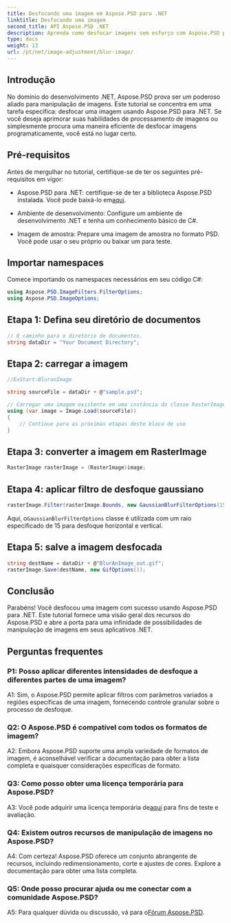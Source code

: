 ```yaml
---
title: Desfocando uma imagem em Aspose.PSD para .NET
linktitle: Desfocando uma imagem
second_title: API Aspose.PSD .NET
description: Aprenda como desfocar imagens sem esforço com Aspose.PSD para .NET. Um guia passo a passo para manipulação perfeita de imagens em seus projetos C#.
type: docs
weight: 13
url: /pt/net/image-adjustment/blur-image/
---
```

## Introdução

No domínio do desenvolvimento .NET, Aspose.PSD prova ser um poderoso aliado para manipulação de imagens. Este tutorial se concentra em uma tarefa específica: desfocar uma imagem usando Aspose.PSD para .NET. Se você deseja aprimorar suas habilidades de processamento de imagens ou simplesmente procura uma maneira eficiente de desfocar imagens programaticamente, você está no lugar certo.

## Pré-requisitos

Antes de mergulhar no tutorial, certifique-se de ter os seguintes pré-requisitos em vigor:

-  Aspose.PSD para .NET: certifique-se de ter a biblioteca Aspose.PSD instalada. Você pode baixá-lo em[aqui](https://releases.aspose.com/psd/net/).

- Ambiente de desenvolvimento: Configure um ambiente de desenvolvimento .NET e tenha um conhecimento básico de C#.

- Imagem de amostra: Prepare uma imagem de amostra no formato PSD. Você pode usar o seu próprio ou baixar um para teste.

## Importar namespaces

Comece importando os namespaces necessários em seu código C#:

```csharp
using Aspose.PSD.ImageFilters.FilterOptions;
using Aspose.PSD.ImageOptions;
```

## Etapa 1: Defina seu diretório de documentos

```csharp
// O caminho para o diretório de documentos.
string dataDir = "Your Document Directory";
```

## Etapa 2: carregar a imagem

```csharp
//ExStart:BluranImage

string sourceFile = dataDir + @"sample.psd";

// Carregar uma imagem existente em uma instância da classe RasterImage
using (var image = Image.Load(sourceFile))
{
    // Continue para as próximas etapas deste bloco de uso
}
```

## Etapa 3: converter a imagem em RasterImage

```csharp
RasterImage rasterImage = (RasterImage)image;
```

## Etapa 4: aplicar filtro de desfoque gaussiano

```csharp
rasterImage.Filter(rasterImage.Bounds, new GaussianBlurFilterOptions(15, 15));
```

 Aqui, o`GaussianBlurFilterOptions` classe é utilizada com um raio especificado de 15 para desfoque horizontal e vertical.

## Etapa 5: salve a imagem desfocada

```csharp
string destName = dataDir + @"BlurAnImage_out.gif";
rasterImage.Save(destName, new GifOptions());
```

## Conclusão

Parabéns! Você desfocou uma imagem com sucesso usando Aspose.PSD para .NET. Este tutorial fornece uma visão geral dos recursos do Aspose.PSD e abre a porta para uma infinidade de possibilidades de manipulação de imagens em seus aplicativos .NET.

## Perguntas frequentes

### P1: Posso aplicar diferentes intensidades de desfoque a diferentes partes de uma imagem?

A1: Sim, o Aspose.PSD permite aplicar filtros com parâmetros variados a regiões específicas de uma imagem, fornecendo controle granular sobre o processo de desfoque.

### Q2: O Aspose.PSD é compatível com todos os formatos de imagem?

A2: Embora Aspose.PSD suporte uma ampla variedade de formatos de imagem, é aconselhável verificar a documentação para obter a lista completa e quaisquer considerações específicas de formato.

### Q3: Como posso obter uma licença temporária para Aspose.PSD?

 A3: Você pode adquirir uma licença temporária de[aqui](https://purchase.aspose.com/temporary-license/) para fins de teste e avaliação.

### Q4: Existem outros recursos de manipulação de imagens no Aspose.PSD?

A4: Com certeza! Aspose.PSD oferece um conjunto abrangente de recursos, incluindo redimensionamento, corte e ajustes de cores. Explore a documentação para obter uma lista completa.

### Q5: Onde posso procurar ajuda ou me conectar com a comunidade Aspose.PSD?

 A5: Para qualquer dúvida ou discussão, vá para o[Fórum Aspose.PSD](https://forum.aspose.com/c/psd/34).